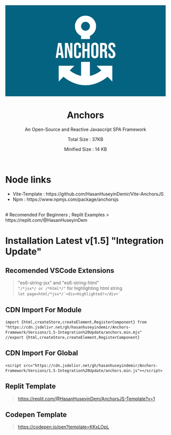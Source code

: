 <div>

<div align="center">
<img width="600px" src="https://github.com/HasanHuseyinDemir/Anchors-Framework/blob/master/Images/new/logo-color.png">
<h1 align="center">Anchors</h1>
<p align="center">An Open-Source and Reactive Javascript SPA Framework</p>
<p align="center">Total Size : 37KB</p>
<p align="center">Minified Size : 14 KB</p>
</div>
<br>

# Node links
<ul>
<li>Vite-Template : https://github.com/HasanHuseyinDemir/Vite-AnchorsJS</li>
<li> Npm : https://www.npmjs.com/package/anchorsjs</li>
</ul>
<br>
# Recomended For Beginners ; Replit Examples
> https://replit.com/@HasanHuseyinDem

# Installation Latest v[1.5] "Integration Update"

## Recomended VSCode Extensions
> "es6-string-jsx" and "es6-string-html"<br>
```"/*jsx*/ or /*html*/"``` for highlighting html string<br>
``` let page=html/*jsx*/`<div>Highlighted!</div>` ```

## CDN Import For Module
```
import {html,createStore,createElement,RegisterComponent} from "https://cdn.jsdelivr.net/gh/hasanhuseyindemir/Anchors-Framework/Versions/1.5-Integration%20Update/anchors.min.mjs"
//export {html,createStore,createElement,RegisterComponent}
```

## CDN Import For Global 
```
<script src="https://cdn.jsdelivr.net/gh/hasanhuseyindemir/Anchors-Framework/Versions/1.5-Integration%20Update/anchors.min.js"></script>
```

## Replit Template
> https://replit.com/@HasanHuseyinDem/AnchorsJS-Template?v=1

## Codepen Template
> https://codepen.io/pen?template=KKxLOpL

